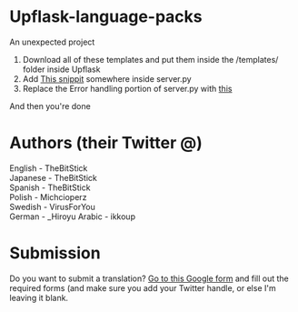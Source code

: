 # Upflask-language-packs
An unexpected project  

1. Download all of these templates and put them inside the /templates/ folder inside Upflask
2. Add [This snippit](https://paste.thebitstick.xyz/osohudidem.py) somewhere inside server.py
3. Replace the Error handling portion of server.py with [this](https://paste.thebitstick.xyz/jojoculahe.py)  

And then you're done  

# Authors (their Twitter @)
English - TheBitStick  
Japanese - TheBitStick  
Spanish - TheBitStick  
Polish - Michcioperz  
Swedish - VirusForYou  
German - _Hiroyu
Arabic - ikkoup

# Submission
Do you want to submit a translation? [Go to this Google form](https://docs.google.com/forms/d/1BT6PvQMohpsEpaI_nsDTEoTNv7qyCcOWag7T900eMTo/viewform) and fill out the required forms (and make sure you add your Twitter handle, or else I'm leaving it blank.
